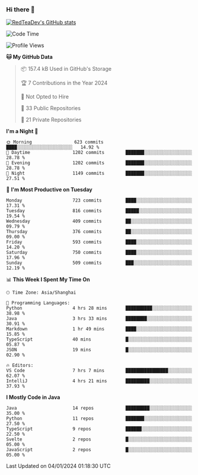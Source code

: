 ### Hi there 👋

<!--
**RedTeaDev/RedTeaDev** is a ✨ _special_ ✨ repository because its `README.md` (this file) appears on your GitHub profile.

Here are some ideas to get you started:

- 🔭 I’m currently working on ...
- 🌱 I’m currently learning ...
- 👯 I’m looking to collaborate on ...
- 🤔 I’m looking for help with ...
- 💬 Ask me about ...
- 📫 How to reach me: ...
- 😄 Pronouns: ...
- ⚡ Fun fact: ...
-->

<!--
[![wakatime](https://wakatime.com/badge/user/6b101ed0-04c0-4490-9283-eb61f2efff96.svg)](https://wakatime.com/@6b101ed0-04c0-4490-9283-eb61f2efff96)
!-->

[![RedTeaDev's GitHub stats](https://github-readme-stats.vercel.app/api?username=RedTeaDev)](https://github.com/anuraghazra/github-readme-stats)
<!--
[![willianrod's wakatime stats](https://github-readme-stats.vercel.app/api/wakatime?username=RedTeaDev)](https://github.com/anuraghazra/github-readme-stats)
!-->
<!--START_SECTION:waka-->
![Code Time](http://img.shields.io/badge/Code%20Time-1%2C974%20hrs%2031%20mins-blue)

![Profile Views](http://img.shields.io/badge/Profile%20Views-2-blue)

**🐱 My GitHub Data** 

> 📦 157.4 kB Used in GitHub's Storage 
 > 
> 🏆 7 Contributions in the Year 2024
 > 
> 🚫 Not Opted to Hire
 > 
> 📜 33 Public Repositories 
 > 
> 🔑 21 Private Repositories 
 > 
**I'm a Night 🦉** 

```text
🌞 Morning                623 commits         ████░░░░░░░░░░░░░░░░░░░░░   14.92 % 
🌆 Daytime                1202 commits        ███████░░░░░░░░░░░░░░░░░░   28.78 % 
🌃 Evening                1202 commits        ███████░░░░░░░░░░░░░░░░░░   28.78 % 
🌙 Night                  1149 commits        ███████░░░░░░░░░░░░░░░░░░   27.51 % 
```
📅 **I'm Most Productive on Tuesday** 

```text
Monday                   723 commits         ████░░░░░░░░░░░░░░░░░░░░░   17.31 % 
Tuesday                  816 commits         █████░░░░░░░░░░░░░░░░░░░░   19.54 % 
Wednesday                409 commits         ██░░░░░░░░░░░░░░░░░░░░░░░   09.79 % 
Thursday                 376 commits         ██░░░░░░░░░░░░░░░░░░░░░░░   09.00 % 
Friday                   593 commits         ████░░░░░░░░░░░░░░░░░░░░░   14.20 % 
Saturday                 750 commits         ████░░░░░░░░░░░░░░░░░░░░░   17.96 % 
Sunday                   509 commits         ███░░░░░░░░░░░░░░░░░░░░░░   12.19 % 
```


📊 **This Week I Spent My Time On** 

```text
🕑︎ Time Zone: Asia/Shanghai

💬 Programming Languages: 
Python                   4 hrs 28 mins       ██████████░░░░░░░░░░░░░░░   38.98 % 
Java                     3 hrs 33 mins       ████████░░░░░░░░░░░░░░░░░   30.91 % 
Markdown                 1 hr 49 mins        ████░░░░░░░░░░░░░░░░░░░░░   15.85 % 
TypeScript               40 mins             █░░░░░░░░░░░░░░░░░░░░░░░░   05.87 % 
JSON                     19 mins             █░░░░░░░░░░░░░░░░░░░░░░░░   02.90 % 

🔥 Editors: 
VS Code                  7 hrs 7 mins        ████████████████░░░░░░░░░   62.07 % 
IntelliJ                 4 hrs 21 mins       █████████░░░░░░░░░░░░░░░░   37.93 % 
```

**I Mostly Code in Java** 

```text
Java                     14 repos            █████████░░░░░░░░░░░░░░░░   35.00 % 
Python                   11 repos            ███████░░░░░░░░░░░░░░░░░░   27.50 % 
TypeScript               9 repos             ██████░░░░░░░░░░░░░░░░░░░   22.50 % 
Svelte                   2 repos             █░░░░░░░░░░░░░░░░░░░░░░░░   05.00 % 
JavaScript               2 repos             █░░░░░░░░░░░░░░░░░░░░░░░░   05.00 % 
```




 Last Updated on 04/01/2024 01:18:30 UTC
<!--END_SECTION:waka-->


